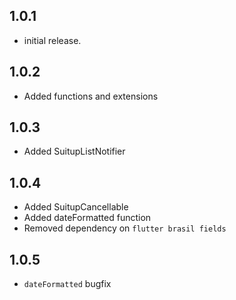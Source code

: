 ## 1.0.1

* initial release.

## 1.0.2

* Added functions and extensions

## 1.0.3

* Added SuitupListNotifier

## 1.0.4

* Added SuitupCancellable
* Added dateFormatted function
* Removed dependency on `flutter brasil fields`

## 1.0.5

* `dateFormatted` bugfix
